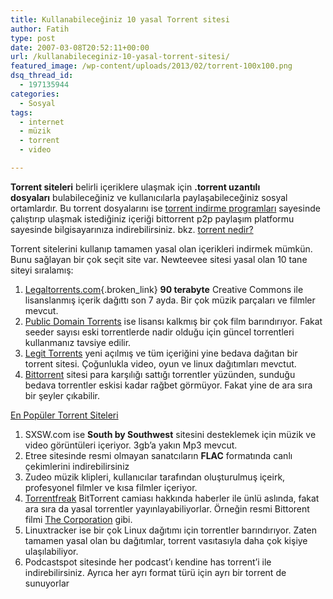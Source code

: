 ```yaml
---
title: Kullanabileceğiniz 10 yasal Torrent sitesi
author: Fatih
type: post
date: 2007-03-08T20:52:11+00:00
url: /kullanabileceginiz-10-yasal-torrent-sitesi/
featured_image: /wp-content/uploads/2013/02/torrent-100x100.png
dsq_thread_id:
  - 197135944
categories:
  - Sosyal
tags:
  - internet
  - müzik
  - torrent
  - video

---
```

**Torrent siteleri** belirli içeriklere ulaşmak için **.torrent uzantılı dosyaları** bulabileceğiniz ve kullanıcılarla paylaşabileceğiniz sosyal ortamlardır. Bu torrent dosyalarını ise [torrent indirme programları][1] sayesinde çalıştırıp ulaşmak istediğiniz içeriği bittorrent p2p paylaşım platformu sayesinde bilgisayarınıza indirebilirsiniz. bkz. [torrent nedir?][2]

Torrent sitelerini kullanıp tamamen yasal olan içerikleri indirmek mümkün. Bunu sağlayan bir çok seçit site var. Newteevee sitesi yasal olan 10 tane siteyi sıralamış:



  1. [Legaltorrents.com][3]{.broken_link} **90 terabyte** Creative Commons ile lisanslanmış içerik dağıttı son 7 ayda. Bir çok müzik parçaları ve filmler mevcut.
  2. [Public Domain Torrents][4] ise lisansı kalkmış bir çok film barındırıyor. Fakat seeder sayısı eski torrentlerde nadir olduğu için güncel torrentleri kullanmanız tavsiye edilir.
  3. [Legit Torrents][5] yeni açılmış ve tüm içeriğini yine bedava dağıtan bir torrent sitesi. Çoğunlukla video, oyun ve linux dağıtımları mevctut.
  4. [Bittorrent][6] sitesi para karşılığı sattığı torrentler yüzünden, sunduğu bedava torrentler eskisi kadar rağbet görmüyor. Fakat yine de ara sıra bir şeyler çıkabilir.

<p class="info">
  <a title="En Popüler Torrent Siteleri" href="https://www.murekkep.org/en-populer-10-torrent-sitesi-2013-10931">En Popüler Torrent Siteleri</a>
</p>

  1. SXSW.com ise **South by Southwest** sitesini desteklemek için müzik ve video görüntüleri içeriyor. 3gb&#8217;a yakın Mp3 mevcut.
  2. Etree sitesinde resmi olmayan sanatcıların **FLAC** formatında canlı çekimlerini indirebilirsiniz
  3. Zudeo müzik klipleri, kullanıcılar tarafından oluşturulmuş içeirk, profesyonel filmler ve kısa filmler içeriyor.
  4. [Torrentfreak][7] BitTorrent camiası hakkında haberler ile ünlü aslında, fakat ara sıra da yasal torrentler yayınlayabiliyorlar. Örneğin resmi Bittorent filmi [The Corporation][8] gibi.
  5. Linuxtracker ise bir çok Linux dağıtımı için torrentler barındırıyor. Zaten tamamen yasal olan bu dağıtımlar, torrent vasıtasıyla daha çok kişiye ulaşılabiliyor.
  6. Podcastspot sitesinde her podcast&#8217;ı kendine has torrent&#8217;i ile indirebilirsiniz. Ayrıca her ayrı format türü için ayrı bir torrent de sunuyorlar

 [1]: https://www.murekkep.org/en-iyi-5-torrent-indirme-programi-7611 "torrent indirme programları"
 [2]: https://www.murekkep.org/torrent-nedir-torrent-dosyalari-nasil-calisir-3593 "torrent nedir"
 [3]: http://www.legaltorrents.com/
 [4]: http://www.publicdomaintorrents.com/
 [5]: http://www.legittorrents.info/
 [6]: http://www.bittorrent.com/
 [7]: http://www.torrentfreak.com/
 [8]: http://torrentfreak.com/sundance-winner-the-corporation-released-for-free-on-bittorrent/